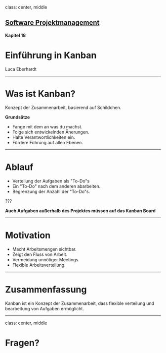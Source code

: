 class: center, middle

## [Software Projektmanagement](index.html)

#### Kapitel 18

# Einführung in Kanban

Luca Eberhardt

---
# Was ist Kanban? 

Konzept der Zusammenarbeit, basierend auf Schildchen.

**Grundsätze**
 * Fange mit dem an was du machst.
 * Folge sich entwickelnden Änerungen.
 * Halte Verantwortlichkeiten ein.
 * Fördere Führung auf allen Ebenen.

---
# Ablauf 

 * Verteilung der Aufgaben als "To-Do"s
 * Ein "To-Do" nach dem anderen abarbeiten.
 * Begrenzung der Anzahl der "To-Do"s.

???

**Auch Aufgaben außerhalb des Projektes müssen auf das Kanban Board**

---
# Motivation 

 * Macht Arbeitsmengen sichtbar.
 * Zeigt den Fluss von Arbeit.
 * Vermeidung unnötiger Meetings.
 * Flexible Arbeitsverteilung.

---

# Zusammenfassung 

Kanban ist ein Konzept der Zusammenarbeit, dass flexible verteilung und bearbeitung von Aufgaben ermöglicht.

---

class: center, middle

# Fragen?
